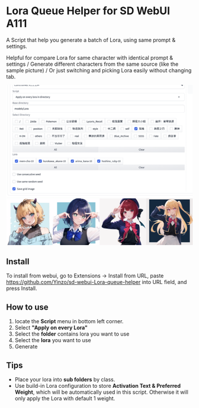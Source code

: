 # Lora Queue Helper for SD WebUI A111

A Script that help you generate a batch of Lora, using same prompt & settings.

Helpful for compare Lora for same character with identical prompt & settings / Generate different characters from the same source (like the sample picture) / Or just switching and picking Lora easily without changing tab.


![](https://raw.githubusercontent.com/Yinzo/sd-webui-Lora-queue-helper/main/docs/ui.png)
![](https://raw.githubusercontent.com/Yinzo/sd-webui-Lora-queue-helper/main/docs/output_sample.png)

## Install
To install from webui, go to Extensions -> Install from URL, paste https://github.com/Yinzo/sd-webui-Lora-queue-helper into URL field, and press Install.

## How to use
1. locate the **Script** menu in bottom left corner.
2. Select **"Apply on every Lora"**
3. Select the **folder** contains lora you want to use
4. Select the **lora** you want to use
5. Generate

## Tips
+ Place your lora into **sub folders** by class.
+ Use build-in Lora configuration to store **Activation Text & Preferred Weight**, which will be automatically used in this script. Otherwise it will only apply the Lora with default 1 weight.
